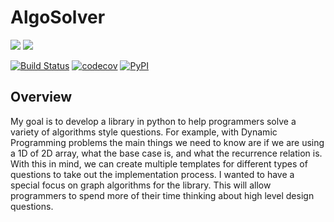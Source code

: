 # AlgoSolver


[![](https://img.shields.io/badge/license-Apache-green)](https://www.apache.org/licenses/LICENSE-2.0)
[![](https://img.shields.io/github/issues/nickbohm555/AlgoSolver)](https://github.com/Nickbohm555/AlgoSolver/issues)


[![Build Status](https://github.com/Nickbohm555/AlgoSolver/actions?query=branch%3Amain)](https://github.com/Nickbohm555/AlgoSolver/actions?query=branch%3Amain)
[![codecov](https://codecov.io/gh/ColumbiaOSS/example-project-python/branch/main/graph/badge.svg)](https://codecov.io/gh/ColumbiaOSS/example-project-python)
[![PyPI](https://img.shields.io/pypi/v/example-project-python)](https://pypi.org/project/example-project-python/)


## Overview
My goal is to develop a library in python to help programmers solve a variety of algorithms style questions. For example, with Dynamic Programming problems the main things we need to know are if we are using a 1D of 2D array, what the base case is, and what the recurrence relation is. With this in mind, we can create multiple templates for different types of questions to take out the implementation process. I wanted to have a special focus on graph algorithms for the library. This will allow programmers to spend more of their time thinking about high level design questions.



